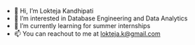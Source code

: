 - 👋 Hi, I’m Lokteja Kandhipati
- 👀 I’m interested in Database Engineering and Data Analytics
- 🌱 I’m currently learning for summer internships
- 📫 You can reachout to me at lokteja.k@gmail.com

<!---
lokteja1996/lokteja1996 is a ✨ special ✨ repository because its `README.md` (this file) appears on your GitHub profile.
You can click the Preview link to take a look at your changes.
--->
